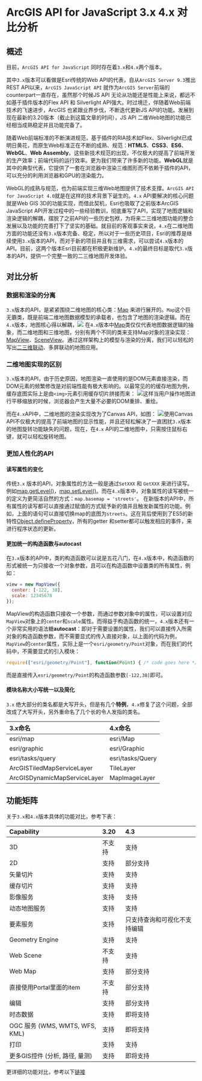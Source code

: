 # ArcGIS API for JavaScript 3.x 4.x 对比分析
## 概述
目前，`ArcGIS API for JavaScript` 同时存在着`3.x`和`4.x`两个版本。

其中`3.x`版本可以看做是Esri传统的Web API的代表，自从`ArcGIS Server 9.3`推出REST API以来，`ArcGIS JavaScript API` 就作为`ArcGIS Server`前端的counterpart一直存在，虽然那个时候JS API 无论从功能还是性能上来说，都远不如基于插件版本的Flex API 和 Silverlight API强大。时过境迁，伴随着Web前端技术的飞速进步，ArcGIS 也紧跟业界步伐，不断迭代更新JS API的功能。发展到现在最新的3.20版本（截止到这篇文章的时间），JS API 二维Web地图的功能已经相当成熟稳定并且功能完备了。

随着Web前端标准的不断演进规范，基于插件的RIA技术如Flex、Silverlight已成明日黄花，而原生Web标准正在不断的成熟、规范：**HTML5**、**CSS3**、**ES6**、**WebGL**、**Web Assembly**。这些新技术规范的出现，不仅极大的提高了前端开发的生产效率；前端代码的运行效率。更为我们带来了许多新的功能。**WebGL**就是其中的典型代表，它提供了一套在浏览器中渲染三维图形而不依赖于插件的API，可以充分的利用浏览器和GPU的渲染能力。

WebGL的成熟与规范，也为前端实现三维Web地图提供了技术支撑。`ArcGIS API for JavaScript 4.0`就是在这样的技术背景下诞生的。`4.x` API要解决的核心问题就是Web GIS 3D的功能实现，而借此契机，Esri也吸取了之前版本ArcGIS JavaScript API开发过程中的一些经验教训，彻底重写了API，实现了地图逻辑和渲染逻辑的解耦，摆脱了之前API的一些历史包袱，为将来二三维地图功能的整合发展以及功能的完善打下了坚实的基础。就目前的客观事实来说，`4.x`在二维地图方面的功能还没有`3.x`版本完备、稳定，所以对于一些历史项目，Esri的推荐是继续使用`3.x`版本的API，而对于新的项目并且有三维需求，可以尝试`4.x`版本的API。目前，这两个版本Esri目前都在积极更新维护。`4.x`的最终目标是取代`3.x`版本的API，提供一个完整一致的二三维地图开发体验。


## 对比分析
### 数据和渲染的分离

`3.x`版本的API，是紧紧围绕二维地图的核心类：[Map](!https://developers.arcgis.com/javascript/3/jsapi/map-amd.html) 来进行展开的。`Map`这个巨无霸类，既是前端二维地图数据模型的承载者，也包含了地图的渲染逻辑。而在`4.x`版本，地图核心得以解耦，![](https://ooo.0o0.ooo/2017/03/26/58d78e95985d6.jpg)
在`4.x`版本中[Map](https://developers.arcgis.com/javascript/latest/api-reference/esri-Map.html)类仅仅代表地图数据逻辑的抽象，而二维地图和三维地图，分别有两个不同的类来支持Map对象的渲染实现：[MapView](https://developers.arcgis.com/javascript/latest/api-reference/esri-views-MapView.html)、[SceneView](https://developers.arcgis.com/javascript/latest/api-reference/esri-views-SceneView.html)。通过这样架构上的模型与渲染的分离，我们可以轻松的写出[二三维联动](https://developers.arcgis.com/javascript/latest/sample-code/views-synchronize/index.html)、多屏联动的地图应用。

### 二维地图实现的区别
`3.x`版本的API，由于历史原因，地图渲染一直使用的是DOM元素直接渲染，而DOM元素的频繁修改是对前端性能有极大影响的。以最常见的的缓存地图为例，缓存底图实际上是由`<img>`元素引用缓存切片拼接而来：
![](https://ooo.0o0.ooo/2017/03/26/58d7968092e10.jpg)这样当用户操作地图进行平移缩放的时候，浏览器会产生大量不必要的DOM重排、重绘。

而在`4.x`API中，二维地图的渲染实现改为了Canvas API，如图：
![](https://ooo.0o0.ooo/2017/03/26/58d79859a0560.jpg)使用Canvas API不仅极大的提高了前端地图的显示性能，并且还轻松解决了一直困扰`3.x`版本的地图旋转功能缺失的问题，现在，在`4.x` API的二维地图中，只需按住鼠标右键，就可以轻松旋转地图。

### 更加人性化的API

#### 读写属性的变化

传统`3.x` 版本的API，对象属性的方法一般是通过`SetXXX` 和 `GetXXX` 来进行读写。例如[map.getLevel()](https://developers.arcgis.com/javascript/3/jsapi/map-amd.html#getlevel)，[map.setLevel()](https://developers.arcgis.com/javascript/3/jsapi/map-amd.html#setlevel)。而在`4.x`版本中，对象属性的读写被统一的定义为更简洁自然的方式：`map.basemap = 'streets'`。 在新版本的API中，所有属性的读写都可以直接通过赋值的方式赋予新的值并且触发新属性的功能。例如，上面的语句可以直接切换map的底图为`streets`。这在背后使用到了ES5的新特性[Object.defineProperty](https://developer.mozilla.org/en-US/docs/Web/JavaScript/Reference/Global_Objects/Object/defineProperty)，所有的getter 和setter都可以触发相应的事件，来进行程序状态的更新。

#### 更加统一的构造函数与autocast

在`3.x`版本的API中，类的构造函数可以说是五花八门，在`4.x`版本中，构造函数的形式被统一为只接收一个对象参数，且可以在构造函数中设置类的所有属性，例如：
```javascript
view = new MapView({
  center: [-122, 38],
  scale: 12345678
});
```
MapView的构造函数只接收一个参数，而通过参数对象中的属性，可以设置对应`MapView`对象上的`center`和`scale`属性。而得益于构造函数的统一，`4.x`版本还有一个非常实用的语法糖**autocast**：即对于需要设置的属性，我们可以直接传入所需对象的构造函数参数，而不需要显式的传入直接对象，以上面的代码为例，`MapView`的`center`属性，实际上是一个`esri/geometry/Point`对象，而在我们的代码中，不需要显式的引入模块：
```javascript
require(["esri/geometry/Point"], function(Point) { /* code goes here */ });
```
而是直接传入`esri/geometry/Point`的构造函数参数`[-122,38]`即可。

#### 模块名称大小写统一以及简化
`3.x` 绝大部分的类名都是大写开头，但是有几个**特例**，`4.x`修复了这个问题，全部改成了大写开头，另外重命名了几个长的令人发指的类名。

| 3.x命名           | 4.x命名  |
|:-------------| :-----|
| esri/map | esri/Map |
| esri/graphic      |   esri/Graphic |
| esri/tasks/query      |    esri/tasks/Query |
|ArcGISTiledMapServiceLayer | TileLayer |
|  ArcGISDynamicMapServiceLayer |  MapImageLayer|

## 功能矩阵
关于`3.x`和`4.x`版本具体的功能对比，参考下表：

|Capability	|3.20	|4.3|
|:-------------| :-----|:----|
|3D	|不支持|	支持|
|2D	|支持	|部分支持|
|矢量切片	|支持	|支持|
|缓存切片	|支持	|支持|
|影像服务	|支持	|支持|
|动态地图服务	|支持	|支持|
|要素服务	|支持	|只支持查询和可视化不支持编辑|
|Geometry Engine	|支持	|支持|
|Web Scene	|不支持|	支持
|Web Map	|支持	|部分支持|
|直接使用Portal里面的item	|不支持	|部分支持|
|编辑	|支持	|部分支持|
|时态数据	|支持|即将支持
|OGC 服务 (WMS, WMTS, WFS, KML)	|支持|	即将支持|
|打印	|支持	|支持|
|更多GIS控件 (分析, 路径, 量测)	|支持	|即将支持|

更详细的功能对比，参考以下[链接](https://developers.arcgis.com/javascript/latest/guide/functionality-matrix/index.html)